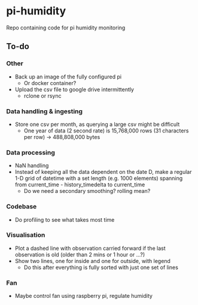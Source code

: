 # pi-humidity
Repo containing code for pi humidity monitoring

## To-do

### Other
- Back up an image of the fully configured pi
  - Or docker container?
- Upload the csv file to google drive intermittently
  - rclone or rsync

### Data handling & ingesting
- Store one csv per month, as querying a large csv might be difficult
  - One year of data (2 second rate) is 15,768,000 rows (31 characters per row) -> 488,808,000‬ bytes

### Data processing
- NaN handling
- Instead of keeping all the data dependent on the date D, make a regular 1-D grid of datetime with a set length (e.g. 1000 elements) spanning from current_time - history_timedelta to current_time
  - Do we need a secondary smoothing? rolling mean?

### Codebase
- Do profiling to see what takes most time

### Visualisation
- Plot a dashed line with observation carried forward if the last observation is old (older than 2 mins or 1 hour or ...?)
- Show two lines, one for inside and one for outside, with legend
  - Do this after everything is fully sorted with just one set of lines

### Fan
- Maybe control fan using raspberry pi, regulate humidity


